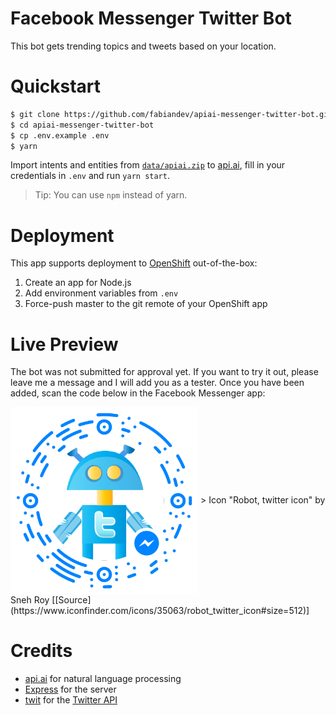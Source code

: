 # Facebook Messenger Twitter Bot

This bot gets trending topics and tweets based on your location.

# Quickstart

```sh
$ git clone https://github.com/fabiandev/apiai-messenger-twitter-bot.git
$ cd apiai-messenger-twitter-bot
$ cp .env.example .env
$ yarn
```


Import intents and entities from [`data/apiai.zip`](/data/apiai.zip)
to [api.ai](https://api.ai), fill in your credentials in `.env` and run `yarn start`.

> Tip: You can use `npm` instead of yarn.

# Deployment

This app supports deployment to [OpenShift](https://www.openshift.com) out-of-the-box:

1. Create an app for Node.js
2. Add environment variables from `.env`
3. Force-push master to the git remote of your OpenShift app

# Live Preview

The bot was not submitted for approval yet. If you want to try it out,
please leave me a message and I will add you as a tester. Once you have been added,
scan the code below in the Facebook Messenger app:

<img src="/data/messenger_code.png" align="center" width="300">
> Icon "Robot, twitter icon" by Sneh Roy [[Source](https://www.iconfinder.com/icons/35063/robot_twitter_icon#size=512)]

# Credits

- [api.ai](https://api.ai) for natural language processing
- [Express](https://github.com/expressjs/expressjs.com) for the server
- [twit](https://github.com/ttezel/twit) for the [Twitter API](https://dev.twitter.com/rest/public)
